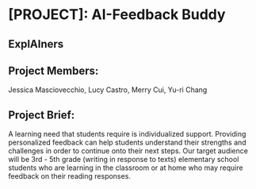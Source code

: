 # [PROJECT]: AI-Feedback Buddy 
## ExplAIners
## Project Members:  
Jessica Masciovecchio, Lucy Castro, Merry Cui, Yu-ri Chang
## Project Brief:
<p> 
  A learning need that students require is individualized support. Providing personalized feedback can help students understand their strengths and challenges in order to continue onto their next steps. Our target audience will be 3rd - 5th grade (writing in response to texts) elementary school students who are learning in the classroom or at home who may require feedback on their reading responses.
</p>
